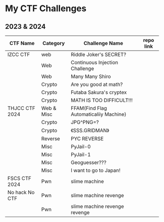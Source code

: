 # My CTF Challenges
## 2023 & 2024
| CTF Name | Category | Challenge Name | repo link |
| - | - | - | - |
| IZCC CTF | web | Riddle Joker's SECRET? | |
| | Web | Continuous Injection Challenge | |
| | Web | Many Many Shiro | |
| | Crypto | Are you good at math? | |
| | Crypto | Futaba Sakura's cryptex | |
| | Crypto | MATH IS TOO DIFFICULT!!! | |
| THJCC CTF 2024 | Web & Misc | FFAM(Find Flag Automaticaliiy Machine) | |
| | Crypto | JPG^PNG=? | |
| | Crypto | 《SSS.GRIDMAN》| |
| | Reverse | PYC REVERSE | |
| | Misc | PyJail-0 | |
| | Misc | PyJail-1 | |
| | Misc | Geoguesser??? | |
| | Misc | I want to go to Japan! | |
| FSCS CTF 2024 | Pwn | slime machine | |
| No hack No CTF | Pwn | slime machine revenge | |
| | Pwn | slime machine revenge revenge | |